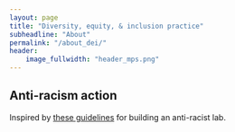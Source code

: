 ```yaml
---
layout: page
title: "Diversity, equity, & inclusion practice"
subheadline: "About"
permalink: "/about_dei/"
header:
    image_fullwidth: "header_mps.png"
---
```


## Anti-racism action

Inspired by [these guidelines](https://ecoevorxiv.org/4a9p8/?utm_source=Nature+Briefing&utm_campaign=72689b2f3c-briefing-dy-20200619&utm_medium=email&utm_term=0_c9dfd39373-72689b2f3c-44323345) for building an anti-racist lab. 
